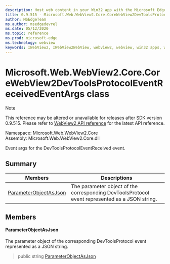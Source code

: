 ```yaml
---
description: Host web content in your Win32 app with the Microsoft Edge WebView2 control
title: 0.9.515 - Microsoft.Web.WebView2.Core.CoreWebView2DevToolsProtocolEventReceivedEventArgs
author: MSEdgeTeam
ms.author: msedgedevrel
ms.date: 05/12/2020
ms.topic: reference
ms.prod: microsoft-edge
ms.technology: webview
keywords: IWebView2, IWebView2WebView, webview2, webview, win32 apps, win32, edge, ICoreWebView2, ICoreWebView2Controller, browser control, edge html
---
```


# Microsoft.Web.WebView2.Core.CoreWebView2DevToolsProtocolEventReceivedEventArgs class 

> [!NOTE]
> This reference may be altered or unavailable for releases after SDK version 0.9.515. Please refer to [WebView2 API reference](../../../webview2-api-reference.md) for the latest API reference.

Namespace: Microsoft.Web.WebView2.Core\
Assembly: Microsoft.Web.WebView2.Core.dll

Event args for the DevToolsProtocolEventReceived event.

## Summary

 Members                        | Descriptions
--------------------------------|---------------------------------------------
[ParameterObjectAsJson](#parameterobjectasjson) | The parameter object of the corresponding DevToolsProtocol event represented as a JSON string.

## Members

#### ParameterObjectAsJson 

The parameter object of the corresponding DevToolsProtocol event represented as a JSON string.

> public string [ParameterObjectAsJson](#parameterobjectasjson)

